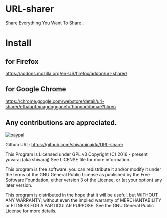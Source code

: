 # URL-sharer
Share Everything You Want To Share..

# Install

## for Firefox 
https://addons.mozilla.org/en-US/firefox/addon/url-sharer/

## for Google Chrome
https://chrome.google.com/webstore/detail/url-sharer/efbabpfmnagdngganefofhopnoddbmae?hl=en


## Any contributions are appreciated.
[![paypal](https://www.paypalobjects.com/en_US/i/btn/btn_donateCC_LG.gif)](https://paypal.me/shivarajnaidu)


Github URL:
https://github.com/shivarajnaidu/URL-sharer

This Program is Licensed under GPL v3
Copyright (C) 2016 - present yuvaraj (aka shivaraj)
See LICENSE file for more information..

This program is free software: you can redistribute it and/or modify
it under the terms of the GNU General Public License as published by
the Free Software Foundation, either version 3 of the License, or
(at your option) any later version.

This program is distributed in the hope that it will be useful,
but WITHOUT ANY WARRANTY; without even the implied warranty of
MERCHANTABILITY or FITNESS FOR A PARTICULAR PURPOSE.  See the
GNU General Public License for more details.
